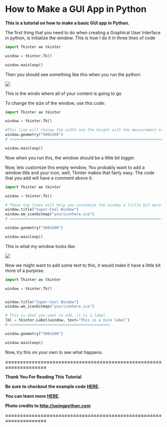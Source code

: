 # How to Make a GUI App in Python
**This is a tutorial on how to make a basic GUI app in Python.**

The first thing that you need to do when creating a Graphical User Interface in python, is initialize the window. This is how I do it in three lines of code

```python
import Tkinter as tkinter

window = tkinter.Tk()

window.mainloop()
```

Then you should see something like this when you run the python:

<img src="http://usingpython.com/wp-content/uploads/EmptyGUI.jpg">

This is the windo where all of your content is going to go

To change the size of the window, use this code: 

```python
import Tkinter as tkinter

window = tkinter.Tk()

#This line will change the width and the height with the measurement of pixels
window.geometry("500x500")
# ============================================================================

window.mainloop()

```

Now when you run this, the window should be a little bit bigger.

Now, lets customize this empty window, You probably want to add a window title and your icon, well, Tkinter makes that fairly easy. The code that you add will have a comment above it:

```python
import Tkinter as tkinter

window = tkinter.Tk()

# These two lines will help you customize the window a little bit more
window.title("Super-Cool Window")
window.wm_iconbitmap("youriconhere.ico")
# ====================================================================

window.geometry("500x500")

window.mainloop()
```
This is what my window looks like:

<img src="http://usingpython.com/wp-content/uploads/SuperCoolWindow.jpg">

Now we might want to add some text to this, it would make it have a little bit more of a purpose.

```python
import Tkinter as tkinter

window = tkinter.Tk()


window.title("Super-Cool Window")
window.wm_iconbitmap("youriconhere.ico")

# This is what you want to add, it is a label
lbl = tkinter.Label(window, text="This is a nice label")
# =============================================

window.geometry("500x500")

window.mainloop()
```
Now, try this on your own to see what happens.

**===================================================================**

**Thank You For Reading This Tutorial**

**Be sure to checkout the example code [HERE](https://github.com/talonbragg/Making-An-App-In-Python/blob/master/example.py).**

**You can learn more [HERE](http://usingpython.com/using-tkinter/).**

**Photo credits to http://usingpython.com**

**===================================================================**
